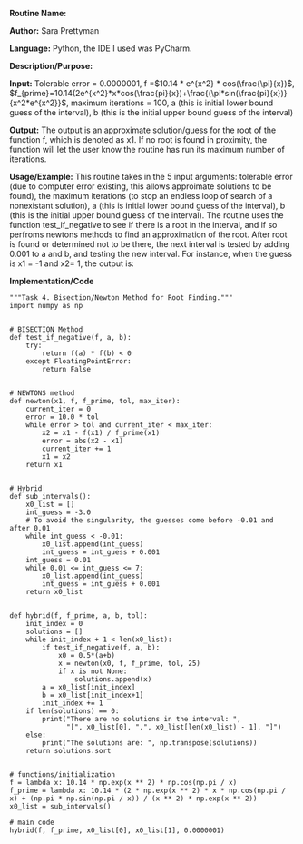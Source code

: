 **Routine Name:** 

**Author:** Sara Prettyman 

**Language:** Python, the IDE I used was PyCharm. 

**Description/Purpose:** 

**Input:**  Tolerable error = 0.0000001, f =$10.14 * e^{x^2} * cos(\frac{\pi}{x})$, $f_{prime}=10.14(2e^{x^2}*x*cos(\frac{pi}{x})+\frac{(\pi*sin(\frac{pi}{x})}{x^2*e^{x^2}}$, maximum iterations = 100, a (this is initial lower bound guess of the interval), b (this is the initial upper bound guess of the interval)

**Output:** The output is an approximate solution/guess for the root of the function f, which is denoted as x1. If no root is found in proximity, the function will let the user know the routine has run its maximum number of iterations.

**Usage/Example:**   This routine takes in the 5 input arguments: tolerable error (due to computer error existing, this allows approimate solutions to be found), the maximum iterations (to stop an endless loop of search of a nonexistant solution), a (this is initial lower bound guess of the interval), b (this is the initial upper bound guess of the interval). The routine uses the function test_if_negative to see if there is a root in the interval, and if so perfroms newtons methods to find an approximation of the root. After root is found or determined not to be there, the next interval is tested by adding 0.001 to a and b, and testing the new interval. For instance, when the guess is x1 = -1 and x2= 1, the output is:

**Implementation/Code** 

```
"""Task 4. Bisection/Newton Method for Root Finding."""
import numpy as np


# BISECTION Method
def test_if_negative(f, a, b):
    try:
        return f(a) * f(b) < 0
    except FloatingPointError:
        return False


# NEWTONS method
def newton(x1, f, f_prime, tol, max_iter):
    current_iter = 0
    error = 10.0 * tol
    while error > tol and current_iter < max_iter:
        x2 = x1 - f(x1) / f_prime(x1)
        error = abs(x2 - x1)
        current_iter += 1
        x1 = x2
    return x1


# Hybrid
def sub_intervals():
    x0_list = []
    int_guess = -3.0
    # To avoid the singularity, the guesses come before -0.01 and after 0.01
    while int_guess < -0.01:
        x0_list.append(int_guess)
        int_guess = int_guess + 0.001
    int_guess = 0.01
    while 0.01 <= int_guess <= 7:
        x0_list.append(int_guess)
        int_guess = int_guess + 0.001
    return x0_list


def hybrid(f, f_prime, a, b, tol):
    init_index = 0
    solutions = []
    while init_index + 1 < len(x0_list):
        if test_if_negative(f, a, b):
            x0 = 0.5*(a+b)
            x = newton(x0, f, f_prime, tol, 25)
            if x is not None:
                solutions.append(x)
        a = x0_list[init_index]
        b = x0_list[init_index+1]
        init_index += 1
    if len(solutions) == 0:
        print("There are no solutions in the interval: ",
              "[", x0_list[0], ",", x0_list[len(x0_list) - 1], "]")
    else:
        print("The solutions are: ", np.transpose(solutions))
    return solutions.sort


# functions/initialization
f = lambda x: 10.14 * np.exp(x ** 2) * np.cos(np.pi / x)
f_prime = lambda x: 10.14 * (2 * np.exp(x ** 2) * x * np.cos(np.pi / x) + (np.pi * np.sin(np.pi / x)) / (x ** 2) * np.exp(x ** 2))
x0_list = sub_intervals()

# main code
hybrid(f, f_prime, x0_list[0], x0_list[1], 0.0000001)

```
